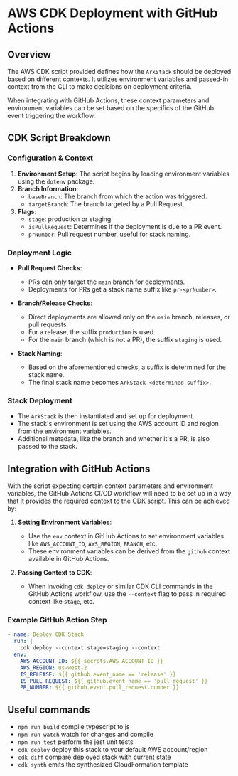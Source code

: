 # AWS CDK Deployment with GitHub Actions

## Overview

The AWS CDK script provided defines how the `ArkStack` should be deployed based on different contexts. It utilizes environment variables and passed-in context from the CLI to make decisions on deployment criteria. 

When integrating with GitHub Actions, these context parameters and environment variables can be set based on the specifics of the GitHub event triggering the workflow.

## CDK Script Breakdown

### Configuration & Context

1. **Environment Setup**: The script begins by loading environment variables using the `dotenv` package.
2. **Branch Information**:
   - `baseBranch`: The branch from which the action was triggered.
   - `targetBranch`: The branch targeted by a Pull Request.
3. **Flags**:
   - `stage`: production or staging
   - `isPullRequest`: Determines if the deployment is due to a PR event.
   - `prNumber`: Pull request number, useful for stack naming.

### Deployment Logic

- **Pull Request Checks**: 
  - PRs can only target the `main` branch for deployments.
  - Deployments for PRs get a stack name suffix like `pr-<prNumber>`.

- **Branch/Release Checks**: 
  - Direct deployments are allowed only on the `main` branch, releases, or pull requests. 
  - For a release, the suffix `production` is used.
  - For the `main` branch (which is not a PR), the suffix `staging` is used.

- **Stack Naming**:
  - Based on the aforementioned checks, a suffix is determined for the stack name.
  - The final stack name becomes `ArkStack-<determined-suffix>`.

### Stack Deployment

- The `ArkStack` is then instantiated and set up for deployment.
- The stack's environment is set using the AWS account ID and region from the environment variables.
- Additional metadata, like the branch and whether it's a PR, is also passed to the stack.

## Integration with GitHub Actions

With the script expecting certain context parameters and environment variables, the GitHub Actions CI/CD workflow will need to be set up in a way that it provides the required context to the CDK script. This can be achieved by:

1. **Setting Environment Variables**: 
   - Use the `env` context in GitHub Actions to set environment variables like `AWS_ACCOUNT_ID`, `AWS_REGION`, `BRANCH`, etc.
   - These environment variables can be derived from the `github` context available in GitHub Actions.

2. **Passing Context to CDK**:
   - When invoking `cdk deploy` or similar CDK CLI commands in the GitHub Actions workflow, use the `--context` flag to pass in required context like `stage`, etc.

### Example GitHub Action Step

```yaml
- name: Deploy CDK Stack
  run: |
    cdk deploy --context stage=staging --context
  env:
    AWS_ACCOUNT_ID: ${{ secrets.AWS_ACCOUNT_ID }}
    AWS_REGION: us-west-2
    IS_RELEASE: ${{ github.event_name == 'release' }}
    IS_PULL_REQUEST: ${{ github.event_name == 'pull_request' }}
    PR_NUMBER: ${{ github.event.pull_request.number }}
```

## Useful commands

* `npm run build`   compile typescript to js
* `npm run watch`   watch for changes and compile
* `npm run test`    perform the jest unit tests
* `cdk deploy`      deploy this stack to your default AWS account/region
* `cdk diff`        compare deployed stack with current state
* `cdk synth`       emits the synthesized CloudFormation template

